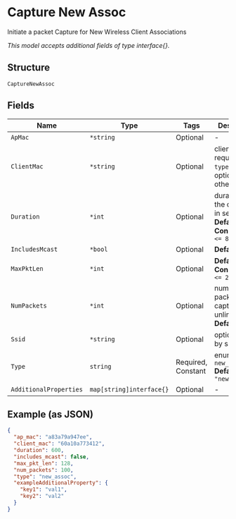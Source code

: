 
# Capture New Assoc

Initiate a packet Capture for New Wireless Client Associations

*This model accepts additional fields of type interface{}.*

## Structure

`CaptureNewAssoc`

## Fields

| Name | Type | Tags | Description |
|  --- | --- | --- | --- |
| `ApMac` | `*string` | Optional | - |
| `ClientMac` | `*string` | Optional | client mac, required if `type`==`client`; optional otherwise |
| `Duration` | `*int` | Optional | duration of the capture, in seconds<br>**Default**: `600`<br>**Constraints**: `<= 86400` |
| `IncludesMcast` | `*bool` | Optional | **Default**: `false` |
| `MaxPktLen` | `*int` | Optional | **Default**: `128`<br>**Constraints**: `<= 2048` |
| `NumPackets` | `*int` | Optional | number of packets to capture, 0 for unlimited<br>**Default**: `100` |
| `Ssid` | `*string` | Optional | optional filter by ssid |
| `Type` | `string` | Required, Constant | enum: `new_assoc`<br>**Default**: `"new_assoc"` |
| `AdditionalProperties` | `map[string]interface{}` | Optional | - |

## Example (as JSON)

```json
{
  "ap_mac": "a83a79a947ee",
  "client_mac": "60a10a773412",
  "duration": 600,
  "includes_mcast": false,
  "max_pkt_len": 128,
  "num_packets": 100,
  "type": "new_assoc",
  "exampleAdditionalProperty": {
    "key1": "val1",
    "key2": "val2"
  }
}
```

